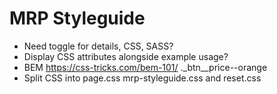 # MRP Styleguide

- Need toggle for details, CSS, SASS?
- Display CSS attributes alongside example usage?
- BEM https://css-tricks.com/bem-101/
._btn__price--orange
- Split CSS into page.css mrp-styleguide.css and reset.css
